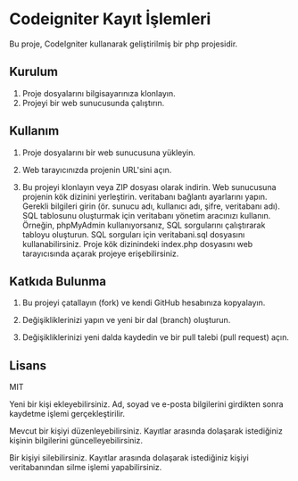 # Codeigniter Kayıt İşlemleri

Bu proje, CodeIgniter kullanarak geliştirilmiş bir php projesidir.

## Kurulum

1. Proje dosyalarını bilgisayarınıza klonlayın.
2. Projeyi bir web sunucusunda çalıştırın.

## Kullanım

1. Proje dosyalarını bir web sunucusuna yükleyin.

2. Web tarayıcınızda projenin URL'sini açın.

3. Bu projeyi klonlayın veya ZIP dosyası olarak indirin. Web sunucusuna projenin kök dizinini yerleştirin.  veritabanı bağlantı ayarlarını yapın. 
 Gerekli bilgileri girin (ör. sunucu adı, kullanıcı adı, şifre, veritabanı adı). SQL tablosunu oluşturmak için veritabanı yönetim aracınızı kullanın. 
  Örneğin, phpMyAdmin kullanıyorsanız, SQL sorgularını çalıştırarak tabloyu oluşturun. 
SQL sorguları için veritabani.sql dosyasını kullanabilirsiniz. Proje kök dizinindeki index.php dosyasını web tarayıcısında açarak projeye erişebilirsiniz.

## Katkıda Bulunma

1. Bu projeyi çatallayın (fork) ve kendi GitHub hesabınıza kopyalayın.

2. Değişikliklerinizi yapın ve yeni bir dal (branch) oluşturun.

3. Değişikliklerinizi yeni dalda kaydedin ve bir pull talebi (pull request) açın.

## Lisans

MIT




















Yeni bir kişi ekleyebilirsiniz. Ad, soyad ve e-posta bilgilerini girdikten sonra kaydetme işlemi gerçekleştirilir.

Mevcut bir kişiyi düzenleyebilirsiniz. Kayıtlar arasında dolaşarak istediğiniz kişinin bilgilerini güncelleyebilirsiniz.

Bir kişiyi silebilirsiniz. Kayıtlar arasında dolaşarak istediğiniz kişiyi veritabanından silme işlemi yapabilirsiniz.

